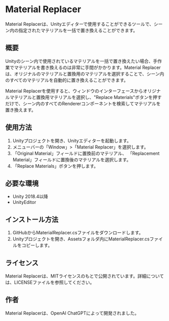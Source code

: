 # Material Replacer

Material Replacerは、Unityエディターで使用することができるツールで、シーン内の指定されたマテリアルを一括で置き換えることができます。

## 概要

Unityのシーン内で使用されているマテリアルを一括で置き換えたい場合、手作業でマテリアルを書き換えるのは非常に手間がかかります。Material Replacerは、オリジナルのマテリアルと置換用のマテリアルを選択することで、シーン内のすべてのマテリアルを自動的に置き換えることができます。

Material Replacerを使用すると、ウィンドウのインターフェースからオリジナルマテリアルと置換用マテリアルを選択し、"Replace Materials"ボタンを押すだけで、シーン内のすべてのRendererコンポーネントを検索してマテリアルを置き換えます。

## 使用方法

1. Unityプロジェクトを開き、Unityエディターを起動します。
2. メニューバーの「Window」>「Material Replacer」を選択します。
3. 「Original Material」フィールドに置換前のマテリアル、
   「Replacement Material」フィールドに置換後のマテリアルを選択します。
4. 「Replace Materials」ボタンを押します。

## 必要な環境

- Unity 2018.4以降
- UnityEditor

## インストール方法

1. GitHubからMaterialReplacer.csファイルをダウンロードします。
2. Unityプロジェクトを開き、Assetsフォルダ内にMaterialReplacer.csファイルをコピーします。

## ライセンス

Material Replacerは、MITライセンスのもとで公開されています。詳細については、LICENSEファイルを参照してください。

## 作者

Material Replacerは、OpenAI ChatGPTによって開発されました。